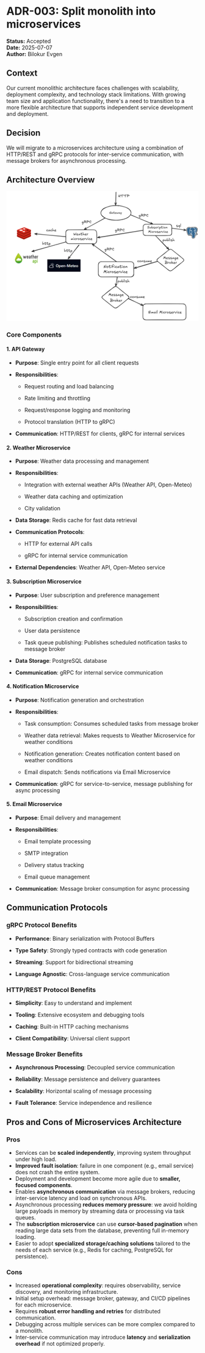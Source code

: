# ADR-003: Split monolith into microservices

**Status:** Accepted  
**Date:** 2025-07-07  
**Author:** Bilokur Evgen

Context
-------

Our current monolithic architecture faces challenges with scalability, deployment complexity, and technology stack limitations. With growing team size and application functionality, there's a need to transition to a more flexible architecture that supports independent service development and deployment.

Decision
--------

We will migrate to a microservices architecture using a combination of HTTP/REST and gRPC protocols for inter-service communication, with message brokers for asynchronous processing.

Architecture Overview
---------------------

![System Architecture](../assets/microservices.png)

### Core Components

#### 1\. API Gateway

*   **Purpose**: Single entry point for all client requests

*   **Responsibilities**:

    *   Request routing and load balancing

    *   Rate limiting and throttling

    *   Request/response logging and monitoring

    *   Protocol translation (HTTP to gRPC)

*   **Communication**: HTTP/REST for clients, gRPC for internal services


#### 2\. Weather Microservice

*   **Purpose**: Weather data processing and management

*   **Responsibilities**:

    *   Integration with external weather APIs (Weather API, Open-Meteo)

    *   Weather data caching and optimization

    *   City validation

*   **Data Storage**: Redis cache for fast data retrieval

*   **Communication Protocols**:

    *   HTTP for external API calls

    *   gRPC for internal service communication

*   **External Dependencies**: Weather API, Open-Meteo service


#### 3\. Subscription Microservice

*   **Purpose**: User subscription and preference management

*   **Responsibilities**:

    *   Subscription creation and confirmation

    *   User data persistence

    *   Task queue publishing: Publishes scheduled notification tasks to message broker

*   **Data Storage**: PostgreSQL database

*   **Communication**: gRPC for internal service communication


#### 4\. Notification Microservice

*   **Purpose**: Notification generation and orchestration

*   **Responsibilities**:

    *   Task consumption: Consumes scheduled tasks from message broker

    *   Weather data retrieval: Makes requests to Weather Microservice for weather conditions

    *   Notification generation: Creates notification content based on weather conditions
        
    *   Email dispatch: Sends notifications via Email Microservice

*   **Communication**: gRPC for service-to-service, message publishing for async processing


#### 5\. Email Microservice

*   **Purpose**: Email delivery and management

*   **Responsibilities**:

    *   Email template processing

    *   SMTP integration

    *   Delivery status tracking

    *   Email queue management

*   **Communication**: Message broker consumption for async processing


Communication Protocols
-----------------------

### gRPC Protocol Benefits

*   **Performance**: Binary serialization with Protocol Buffers

*   **Type Safety**: Strongly typed contracts with code generation

*   **Streaming**: Support for bidirectional streaming

*   **Language Agnostic**: Cross-language service communication

### HTTP/REST Protocol Benefits

*   **Simplicity**: Easy to understand and implement

*   **Tooling**: Extensive ecosystem and debugging tools

*   **Caching**: Built-in HTTP caching mechanisms

*   **Client Compatibility**: Universal client support


### Message Broker Benefits

*   **Asynchronous Processing**: Decoupled service communication

*   **Reliability**: Message persistence and delivery guarantees

*   **Scalability**: Horizontal scaling of message processing

*   **Fault Tolerance**: Service independence and resilience

## Pros and Cons of Microservices Architecture

### Pros
- Services can be **scaled independently**, improving system throughput under high load.
- **Improved fault isolation**: failure in one component (e.g., email service) does not crash the entire system.
- Deployment and development become more agile due to **smaller, focused components**.
- Enables **asynchronous communication** via message brokers, reducing inter-service latency and load on synchronous APIs.
- Asynchronous processing **reduces memory pressure**: we avoid holding large payloads in memory by streaming data or processing via task queues.
- The **subscription microservice** can use **cursor-based pagination** when reading large data sets from the database, preventing full in-memory loading.
- Easier to adopt **specialized storage/caching solutions** tailored to the needs of each service (e.g., Redis for caching, PostgreSQL for persistence).

### Cons
- Increased **operational complexity**: requires observability, service discovery, and monitoring infrastructure.
- Initial setup overhead: message broker, gateway, and CI/CD pipelines for each microservice.
- Requires **robust error handling and retries** for distributed communication.
- Debugging across multiple services can be more complex compared to a monolith.
- Inter-service communication may introduce **latency** and **serialization overhead** if not optimized properly.
